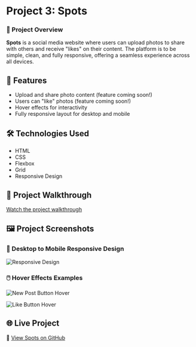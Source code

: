 # Project 3: Spots

### 🚀 Project Overview  

**Spots** is a social media website where users can upload photos to share with others and receive "likes" on their content. The platform is to be simple, clean, and fully responsive, offering a seamless experience across all devices.

## 🎨 Features
- Upload and share photo content (feature coming soon!)
- Users can "like" photos (feature coming soon!)
- Hover effects for interactivity
- Fully responsive layout for desktop and mobile
  
## 🛠️ Technologies Used

- HTML
- CSS
- Flexbox
- Grid
- Responsive Design 
  
## 🎥 Project Walkthrough

[Watch the project walkthrough](https://drive.google.com/file/d/1vvA2Qy-oYF7o2k-iY8dMp3Qoo3j9bMcK/view?usp=sharing)

  
## 🖼️ Project Screenshots

### 📱 Desktop to Mobile Responsive Design

![Responsive Design](https://drive.google.com/file/d/1vjOz7teKDFwevew_u3dFpggpmi9yKo_L/view?usp=drive_link)

### 🖱️ Hover Effects Examples

![New Post Button Hover](https://drive.google.com/file/d/1h01_AKDZojnCNrgvW6w3iiBQpoXWT11k/view?usp=drive_link)

![Like Button Hover](https://drive.google.com/file/d/1KodLoJWdl81arCs01yRTHL8c42n_sAm_/view?usp=drive_link)

## 🌐 Live Project

🔗 [View Spots on GitHub](https://moonbeanlabs.github.io/se_projects_spots/)

